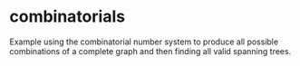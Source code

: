 # combinatorials
Example using the combinatorial number system to produce all possible combinations of a complete graph and then finding all valid spanning trees.
